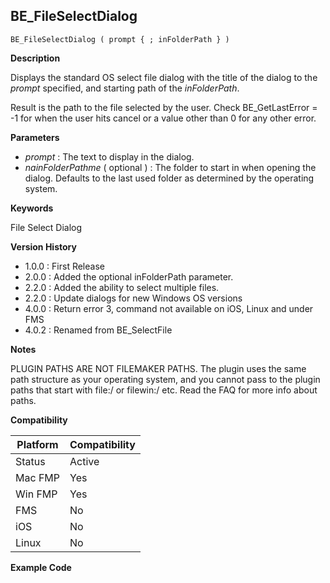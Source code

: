 ## BE_FileSelectDialog

    BE_FileSelectDialog ( prompt { ; inFolderPath } )

**Description**  

Displays the standard OS select file dialog with the title of the dialog to the *prompt* specified, and starting path of the *inFolderPath*.

Result is the path to the file selected by the user.  Check BE_GetLastError = -1 for when the user hits cancel or a value other than 0 for any other error.

**Parameters**

* *prompt* : The text to display in the dialog.
* *nainFolderPathme* ( optional ) : The folder to start in when opening the dialog. Defaults to the last used folder as determined by the operating system.

**Keywords**  

File Select Dialog

**Version History**

* 1.0.0 : First Release
* 2.0.0 : Added the optional inFolderPath parameter.
* 2.2.0 : Added the ability to select multiple files.
* 2.2.0 : Update dialogs for new Windows OS versions
* 4.0.0 : Return error 3, command not available on iOS, Linux and under FMS
* 4.0.2 : Renamed from BE_SelectFile

**Notes**

PLUGIN PATHS ARE NOT FILEMAKER PATHS. The plugin uses the same path structure as your operating system, and you cannot pass to the plugin paths that start with file:/ or filewin:/ etc.  Read the FAQ for more info about paths.

**Compatibility** 

| Platform | Compatibility |
|-----------|-----------|
| Status | Active |  
| Mac FMP | Yes  |  
| Win FMP | Yes  |  
| FMS | No  |  
| iOS | No  |  
| Linux | No  |  

**Example Code**
